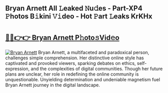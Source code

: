 ## Bryan Arnett All 𝙻eaked 𝙽u𝚍es - Part-XP4 𝙿hotos B𝚒kini 𝚅𝚒deo - Hot 𝙿art 𝙻eaks KrKHx

# <h2><a href="http://ld3l6mk.urlbe.top/?page=Bryan+Arnett">🔗🔗👉👉 Bryan Arnett P𝚑oto𝚜Vid𝚎o</a></h2>

[![Bryan Arnett](https://i.imgur.com/eBuTRDB.gif)](http://ld3l6mk.urlbe.top/?page=Bryan+Arnett)
Bryan Arnett, a multifaceted and paradoxical person, challenges simple comprehension. Her distinctive online style has captivated and provoked viewers, sparking debates on ethics, self-expression, and the complexities of digital communities. Though her future plans are unclear, her role in redefining the online community is unquestionable. Unyielding determination and undeniable magnetism fuel Bryan Arnett journey in the digital landscape.
